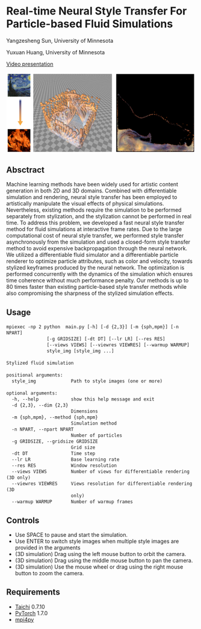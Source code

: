 # Real-time Neural Style Transfer For Particle-based Fluid Simulations

Yangzesheng Sun, University of Minnesota

Yuxuan Huang, University of Minnesota

[Video presentation](https://www.youtube.com/watch?v=Z4LF9HDzJl8)

![img](preview.png)

## Absctract
Machine learning methods have been widely used for artistic content generation in both 2D and 3D domains. Combined with differentiable simulation
and rendering, neural style transfer has been employed to artistically manipulate the visual effects of physical simulations. Nevertheless, existing
methods require the simulation to be performed separately from stylization,
and the stylization cannot be performed in real time. To address this problem, we developed a fast neural style transfer method for fluid simulations
at interactive frame rates. Due to the large computational cost of neural
style transfer, we performed style transfer asynchronously from the simulation and used a closed-form style transfer method to avoid expensive
backpropagation through the neural network. We utilized a differentiable
fluid simulator and a differentiable particle renderer to optimize particle
attributes, such as color and velocity, towards stylized keyframes produced
by the neural network. The optimization is performed concurrently with the
dynamics of the simulation which ensures time coherence without much
performance penalty. Our methods is up to 80 times faster than existing
particle-based style transfer methods while also compromising the sharpness
of the stylized simulation effects.

## Usage
```
mpiexec -np 2 python  main.py [-h] [-d {2,3}] [-m {sph,mpm}] [-n NPART]
               [-g GRIDSIZE] [-dt DT] [--lr LR] [--res RES] 
               [--views VIEWS] [--viewres VIEWRES] [--warmup WARMUP]
               style_img [style_img ...]

Stylized fluid simulation

positional arguments:
  style_img             Path to style images (one or more)

optional arguments:
  -h, --help            show this help message and exit
  -d {2,3}, --dim {2,3}
                        Dimensions
  -m {sph,mpm}, --method {sph,mpm}
                        Simulation method
  -n NPART, --npart NPART
                        Number of particles
  -g GRIDSIZE, --gridsize GRIDSIZE
                        Grid size
  -dt DT                Time step
  --lr LR               Base learning rate
  --res RES             Window resolution
  --views VIEWS         Number of views for differentiable rendering (3D only)
  --viewres VIEWRES     Views resolution for differentiable rendering (3D
                        only)
  --warmup WARMUP       Number of warmup frames
```

## Controls
* Use SPACE to pause and start the simulation.
* Use ENTER to switch style images when multiple style images are provided in the arguments
* (3D simulation) Drag using the left mouse button to orbit the camera.
* (3D simulation) Drag using the middle mouse button to pan the camera.
* (3D simulation) Use the mouse wheel or drag using the right mouse button to zoom the camera.

## Requirements
* [Taichi](https://taichi.graphics/) 0.7.10
* [PyTorch](https://pytorch.org/) 1.7.0 
* [mpi4py](https://mpi4py.readthedocs.io/en/stable/)


